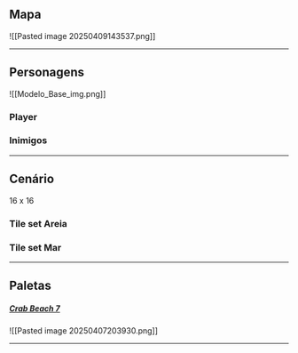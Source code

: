 

## Mapa
![[Pasted image 20250409143537.png]]


---


## Personagens
![[Modelo_Base_img.png]]

### Player



### Inimigos





---
## Cenário
16 x 16


### Tile set Areia



### Tile set Mar








---

## Paletas

##### [Crab Beach 7](https://lospec.com/palette-list/crab-beach-7)
![[Pasted image 20250407203930.png]]


---
